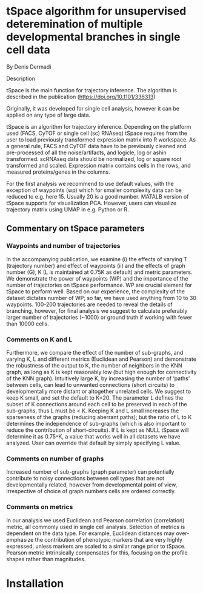 # tSpace algorithm for unsupervised deteremination of multiple developmental branches in single cell data

By Denis Dermadi

Description

tSpace is the main function for trajectory inference. The algorithm is described in the publication (https://doi.org/10.1101/336313) 

Originally, it was developed for single cell analysis, however it can be applied on any type of large data.

tSpace is an algorithm for trajectory inference. Depending on the platform used (FACS, CyTOF or single cell (sc) RNAseq) tSpace requires from the user to load previously transformed expression matrix into R workspace. As a general rule, FACS and CyTOF data have to be previously cleaned and pre-processed of all the noise/artifacts, and logicle, log or ashin transformed. scRNAseq data should be normalized, log or square root transformed and scaled. Expression matrix contains cells in the rows, and measured proteins/genes in the columns.

For the first analysis we recommend to use default values, with the exception of waypoints (wp) which for smaller complexity data can be reduced to e.g. here 15. Usually 20 is a good number. MATALB version of tSpace supports for visualization PCA. However, users can visualize trajectory matrix using UMAP in e.g. Python or R.

## Commentary on tSpace parameters

### Waypoints and number of trajectories

In the accompanying publication, we examine (i) the effects of varying T (trajectory number) and effect of waypoints (ii) and the effects of graph number (G), K (L is maintained at 0.75K as default) and metric parameters. We demonstrate the power of waypoints (WP) and the importance of the number of trajectories on tSpace performance. WP are crucial element for tSpace to perform well. Based on our experience, the complexity of the dataset dictates number of WP; so far, we have used anything from 10 to 30 waypoints. 100-200 trajectories are needed to reveal the details of branching, however, for final analysis we suggest to calculate preferably larger number of trajectories (~1000) or ground truth if working with fewer than 10000 cells.

### Comments on K and L

Furthermore, we compare the effect of the number of sub-graphs, and varying K, L and different metrics (Euclidean and Pearson) and demonstrate the robustness of the output to K, the number of neighbors in the KNN graph, as long as K is kept reasonably low (but high enough for connectivity of the KNN graph). Intuitively large K, by increasing the number of ‘paths’ between cells, can lead to unwanted connections (short circuits) to developmentally more distant or altogether unrelated cells. We suggest to keep K small, and set the default to K=20. The parameter L defines the subset of K connections around each cell to be preserved in each of the sub-graphs, thus L must be < K. Keeping K and L small increases the sparseness of the graphs (reducing aberrant paths); but the ratio of L to K determines the independence of sub-graphs (which is also important to reduce the contribution of short-circuits). If L is kept as NULL tSpace will determine it as 0.75`*`K, a value that works well in all datasets we have analyzed. User can override that default by simply specifying L value.

### Comments on number of graphs

Increased number of sub-graphs (graph parameter) can potentially contribute to noisy connections between cell types that are not developmentally related, however from developmental point of view, irrespective of choice of graph numbers cells are ordered correctly.

### Comments on metrics

In our analysis we used Euclidean and Pearson correlation (correlation) metric, all commonly used in single cell analysis. Selection of metrics is dependent on the data type. For example, Euclidean distances may over-emphasize the contribution of phenotypic markers that are very highly expressed, unless markers are scaled to a similar range prior to tSpace. Pearson metric intrinsically compensates for this, focusing on the profile shapes rather than magnitudes.


# Installation
